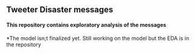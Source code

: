 ## Tweeter Disaster messages

#### This repository contains exploratory analysis of the messages

*The model isn;t finalized yet. Still working on the model but the EDA is in the repository
